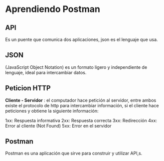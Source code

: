 # Aprendiendo Postman

## API

Es un puente que comunica dos aplicaciones, json es el lenguaje que usa. 

## JSON

(JavaScript Object Notation) es un formato ligero y independiente de lenguaje, ideal para intercambiar datos.

## Peticion HTTP

**Cliente - Servidor** : el computador hace petición al servidor, entre ambos existe el protocolo de http para intercambiar información, si el cliente hace peticiones y obtiene la siguiente información:

1xx: Respuesta informativa
2xx: Respuesta correcta
3xx: Redirección
4xx: Error al cliente (Not Found)
5xx: Error en el servidor

## Postman

Postman es una aplicación que sirve para construir y utilizar API,s.
